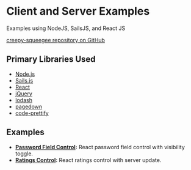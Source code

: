 # Client and Server Examples

Examples using NodeJS, SailsJS, and React JS

[creepy-squeegee repository on GitHub](http://github.com/dforth/creepy-squeegee)


## Primary Libraries Used

* [Node.js](https://nodejs.org/)
* [Sails.js](http://sailsjs.org/)
* [React](http://facebook.github.io/react/)
* [jQuery](https://jquery.com/)
* [lodash](https://lodash.com/)
* [pagedown](https://code.google.com/p/pagedown/)
* [code-prettify](https://github.com/google/code-prettify)

## Examples

* **[Password Field Control](/password):** React password field control with visibility toggle.
* **[Ratings Control](/ratings):** React ratings control with server update.
